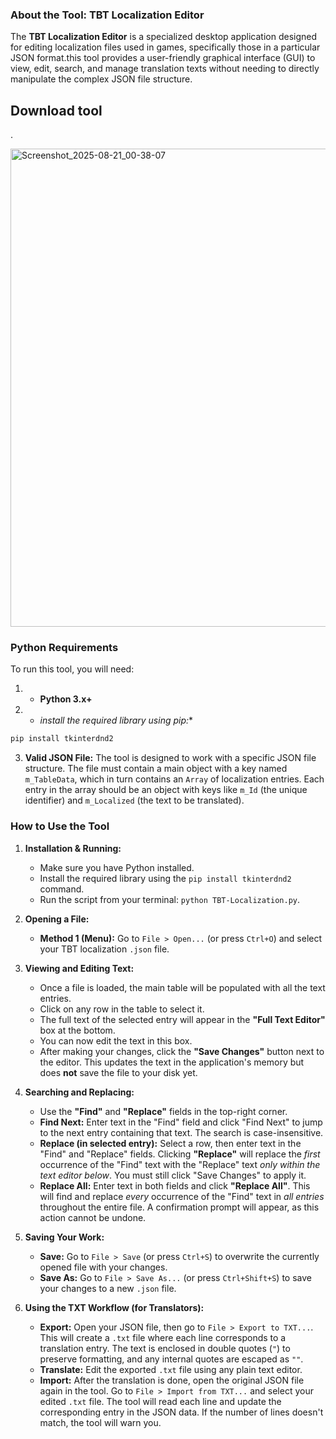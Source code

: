 ### **About the Tool: TBT Localization Editor**

The **TBT Localization Editor** is a specialized desktop application designed for editing localization files used in games, specifically those in a particular JSON format.this tool provides a user-friendly graphical interface (GUI) to view, edit, search, and manage translation texts without needing to directly manipulate the complex JSON file structure.

## Download tool

.

<img width="1113" height="765" alt="Screenshot_2025-08-21_00-38-07" src="https://github.com/user-attachments/assets/fe254bc2-bc3a-47d1-8556-b3122b9a0ceb" />

### **Python Requirements**

To run this tool, you will need:

1. *   **Python 3.x+**

2. *   *install the required library using pip:**
```sh
pip install tkinterdnd2
```
3.  **Valid JSON File:** The tool is designed to work with a specific JSON file structure. The file must contain a main object with a key named `m_TableData`, which in turn contains an `Array` of localization entries. Each entry in the array should be an object with keys like `m_Id` (the unique identifier) and `m_Localized` (the text to be translated).

### **How to Use the Tool**

1.  **Installation & Running:**
    *   Make sure you have Python installed.
    *   Install the required library using the `pip install tkinterdnd2` command.
    *   Run the script from your terminal: `python TBT-Localization.py`.

2.  **Opening a File:**
    *   **Method 1 (Menu):** Go to `File > Open...` (or press `Ctrl+O`) and select your TBT localization `.json` file.

3.  **Viewing and Editing Text:**
    *   Once a file is loaded, the main table will be populated with all the text entries.
    *   Click on any row in the table to select it.
    *   The full text of the selected entry will appear in the **"Full Text Editor"** box at the bottom.
    *   You can now edit the text in this box.
    *   After making your changes, click the **"Save Changes"** button next to the editor. This updates the text in the application's memory but does **not** save the file to your disk yet.

4.  **Searching and Replacing:**
    *   Use the **"Find"** and **"Replace"** fields in the top-right corner.
    *   **Find Next:** Enter text in the "Find" field and click "Find Next" to jump to the next entry containing that text. The search is case-insensitive.
    *   **Replace (in selected entry):** Select a row, then enter text in the "Find" and "Replace" fields. Clicking **"Replace"** will replace the *first* occurrence of the "Find" text with the "Replace" text *only within the text editor below*. You must still click "Save Changes" to apply it.
    *   **Replace All:** Enter text in both fields and click **"Replace All"**. This will find and replace *every* occurrence of the "Find" text in *all entries* throughout the entire file. A confirmation prompt will appear, as this action cannot be undone.

5.  **Saving Your Work:**
    *   **Save:** Go to `File > Save` (or press `Ctrl+S`) to overwrite the currently opened file with your changes.
    *   **Save As:** Go to `File > Save As...` (or press `Ctrl+Shift+S`) to save your changes to a new `.json` file.

6.  **Using the TXT Workflow (for Translators):**
    *   **Export:** Open your JSON file, then go to `File > Export to TXT...`. This will create a `.txt` file where each line corresponds to a translation entry. The text is enclosed in double quotes (`"`) to preserve formatting, and any internal quotes are escaped as `""`.
    *   **Translate:** Edit the exported `.txt` file using any plain text editor.
    *   **Import:** After the translation is done, open the original JSON file again in the tool. Go to `File > Import from TXT...` and select your edited `.txt` file. The tool will read each line and update the corresponding entry in the JSON data. If the number of lines doesn't match, the tool will warn you.
